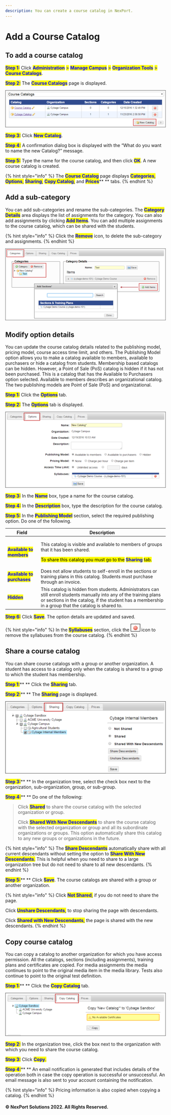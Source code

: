 ```yaml
---
description: You can create a course catalog in NexPort.
---
```


# Add a Course Catalog

## To add a course catalog

<mark style="color:blue;">**Step 1:**</mark>  Click <mark style="color:blue;">**Administration**</mark> <mark style="color:blue;"></mark><mark style="color:blue;">></mark> <mark style="color:blue;"></mark><mark style="color:blue;">**Manage Campus**</mark> <mark style="color:blue;"></mark><mark style="color:blue;">></mark> <mark style="color:blue;"></mark><mark style="color:blue;">**Organization Tools**</mark> <mark style="color:blue;"></mark><mark style="color:blue;">></mark> <mark style="color:blue;"></mark><mark style="color:blue;">**Course Catalogs**</mark>.

<mark style="color:blue;">**Step 2:**</mark>  The <mark style="color:blue;">**Course Catalogs**</mark> page is displayed.

![](/.gitbook/assets/NewCatalog_Button_550x127.png)

<mark style="color:blue;">**Step 3:**</mark>  Click <mark style="color:blue;">**New Catalog**</mark>.

<mark style="color:blue;">**Step 4:**</mark>  A confirmation dialog box is displayed with the “What do you want to name the new Catalog?” message.

<mark style="color:blue;">**Step 5:**</mark>  Type the name for the course catalog, and then click <mark style="color:blue;">**OK**</mark>. A new course catalog is created.&#x20;

{% hint style="info" %}
The <mark style="color:blue;">**Course Catalog**</mark> page displays <mark style="color:blue;">**Categories**</mark><mark style="color:blue;">,</mark> <mark style="color:blue;"></mark><mark style="color:blue;">**Options**</mark><mark style="color:blue;">,</mark> <mark style="color:blue;"></mark><mark style="color:blue;">**Sharing**</mark><mark style="color:blue;">,</mark> <mark style="color:blue;"></mark><mark style="color:blue;">**Copy Catalog**</mark><mark style="color:blue;">,</mark> and <mark style="color:blue;">**Prices**</mark>** ** tabs.
{% endhint %}

## Add a sub-category <a href="#add" id="add"></a>

You can add sub-categories and rename the sub-categories. The <mark style="color:blue;">**Category Details**</mark> area displays the list of assignments for the category. You can also add assignments by clicking <mark style="color:blue;">**Add Items**</mark>. You can add multiple assignments to the course catalog, which can be shared with the students.

{% hint style="info" %}
Click the <mark style="color:blue;">**Remove**</mark> icon, to delete the sub-category and assignments.
{% endhint %}

![](/.gitbook/assets/Categories_CourseCatalog_550x246.png)

## Modify option details <a href="#modify" id="modify"></a>

You can update the course catalog details related to the publishing model, pricing model, course access time limit, and others. The Publishing Model option allows you to make a catalog available to members, available to purchasers or hide a catalog from students. Membership based catalogs can be hidden. However, a Point of Sale (PoS) catalog is hidden if it has not been purchased. This is a catalog that has the Available to Purchasers option selected. Available to members describes an organizational catalog. The two publishing models are Point of Sale (PoS) and organizational.

<mark style="color:blue;">**Step 1:**</mark>  Click the <mark style="color:blue;">**Options**</mark> tab.

<mark style="color:blue;">**Step 2:**</mark>  <mark style="color:blue;"></mark><mark style="color:blue;"></mark>  The <mark style="color:blue;">**Options**</mark> tab is displayed.

![](/.gitbook/assets/Options_CourseCatalog_550x260.png)

<mark style="color:blue;">**Step 3:**</mark>  In the <mark style="color:blue;">**Name**</mark> box, type a name for the course catalog.

<mark style="color:blue;">**Step 4:**</mark>  In the <mark style="color:blue;">**Description**</mark> box, type the description for the course catalog.

<mark style="color:blue;">**Step 5:**</mark>  In the <mark style="color:blue;">**Publishing Model**</mark> section, select the required publishing option. Do one of the following.

| Field                                                       | Description                                                                                                                                                                                                                                                                                                                         |
| ----------------------------------------------------------- | ----------------------------------------------------------------------------------------------------------------------------------------------------------------------------------------------------------------------------------------------------------------------------------------------------------------------------------- |
| <mark style="color:blue;">**Available to members**</mark>   | <p>This catalog is visible and available to members of groups that it has been shared.</p><p></p><p><mark style="background-color:yellow;">To share this catalog you must go to the</mark> <mark style="color:blue;background-color:yellow;"><strong>Sharing</strong></mark> <mark style="background-color:yellow;">tab.</mark></p> |
| <mark style="color:blue;">**Available to purchases**</mark> | Does not allow students to self-enroll in the sections or training plans in this catalog. Students must purchase through an invoice.                                                                                                                                                                                                |
| <mark style="color:blue;">**Hidden**</mark>                 | This catalog is hidden from students. Administrators can still enroll students manually into any of the training plans or sections in the catalog, if the student has a membership in a group that the catalog is shared to.                                                                                                        |

<mark style="color:blue;">**Step 6:**</mark>  Click <mark style="color:blue;">**Save**</mark>. The option details are updated and saved.

{% hint style="info" %}
In the <mark style="color:blue;">**Syllabuses**</mark> section, click the ![](/.gitbook/assets/Delete_Certificate.png) icon to remove the syllabuses from the course catalog.
{% endhint %}

## Share a course catalog <a href="#share" id="share"></a>

You can share course catalogs with a group or another organization. A student has access to a catalog only when the catalog is shared to a group to which the student has membership.

<mark style="color:blue;">**Step 1:**</mark>**  **  Click the <mark style="color:blue;">**Sharing**</mark> tab.

<mark style="color:blue;">**Step 2:**</mark>**  **  The <mark style="color:blue;">**Sharing**</mark> page is displayed.

![](/.gitbook/assets/Sharing_CourseCatalog_550x247.png)

<mark style="color:blue;">**Step 3:**</mark>**  **  In the organization tree, select the check box next to the organization, sub-organization, group, or sub-group.

<mark style="color:blue;">**Step 4:**</mark>**  **  Do one of the following:

> Click <mark style="color:blue;">**Shared**</mark> to share the course catalog with the selected organization or group.
>
> Click <mark style="color:blue;">**Shared With New Descendants**</mark> to share the course catalog with the selected organization or group and all its subordinate organizations or groups. This option automatically share this catalog to any new groups or organizations in the future.

{% hint style="info" %}
The <mark style="color:blue;">**Share Descendants**</mark> automatically share with all current descendants without setting the option to <mark style="color:blue;">**Share With New Descendants**</mark><mark style="color:blue;">.</mark> This is helpful when you need to share to a large organization tree but do not need to share to all new descendants.
{% endhint %}

<mark style="color:blue;">**Step 5:**</mark>**  ** Click <mark style="color:blue;">**Save**</mark>. The course catalogs are shared with a group or another organization.

{% hint style="info" %}
Click <mark style="color:blue;">**Not Shared**</mark><mark style="color:blue;">,</mark> if you do not need to share the page.

Click <mark style="color:blue;">**Unshare Descendants**</mark><mark style="color:blue;">,</mark> to stop sharing the page with descendants.

Click <mark style="color:blue;">**Shared with New Descendants**</mark><mark style="color:blue;">,</mark> the page is shared with the new descendants.
{% endhint %}

## Copy course catalog <a href="#copy" id="copy"></a>

You can copy a catalog to another organization for which you have access permission. All the catalogs, sections (including assignments), training plans and certificates are copied. For media assignments the media continues to point to the original media item in the media library. Tests also continue to point to the original test definition.

<mark style="color:blue;">**Step 1:**</mark>**  **  Click the <mark style="color:blue;">**Copy Catalog**</mark> tab.

![](/.gitbook/assets/CopyCatalog_CourseCatalog_550x147.png)

<mark style="color:blue;">**Step 2:**</mark>  In the organization tree, click the box next to the organization with which you need to share the course catalog.

<mark style="color:blue;">**Step 3:**</mark>  Click <mark style="color:blue;"></mark> <mark style="color:blue;"></mark><mark style="color:blue;">**Copy**</mark><mark style="color:blue;">.</mark>

<mark style="color:blue;">**Step 4:**</mark>**  ** An email notification is generated that includes details of the operation both in case the copy operation is successful or unsuccessful. An email message is also sent to your account containing the notification.

{% hint style="info" %}
Pricing information is also copied when copying a catalog.
{% endhint %}

#### © NexPort Solutions 2022. All Rights Reserved.
